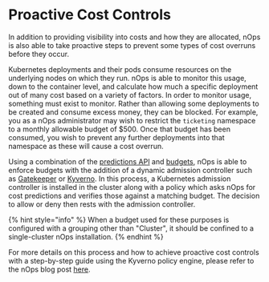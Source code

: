 # Proactive Cost Controls

In addition to providing visibility into costs and how they are allocated, nOps is also able to take proactive steps to prevent some types of cost overruns before they occur.

Kubernetes deployments and their pods consume resources on the underlying nodes on which they run. nOps is able to monitor this usage, down to the container level, and calculate how much a specific deployment out of many cost based on a variety of factors. In order to monitor usage, something must exist to monitor. Rather than allowing some deployments to be created and consume excess money, they can be blocked. For example, you as a nOps administrator may wish to restrict the `ticketing` namespace to a monthly allowable budget of $500. Once that budget has been consumed, you wish to prevent any further deployments into that namespace as these will cause a cost overrun.

Using a combination of the [predictions API](/apis/governance-apis/spec-cost-prediction-api.md) and [budgets](/using-nOps/navigating-the-nOps-ui/budgets.md), nOps is able to enforce budgets with the addition of a dynamic admission controller such as [Gatekeeper](https://open-policy-agent.github.io/gatekeeper/website/) or [Kyverno](https://kyverno.io). In this process, a Kubernetes admission controller is installed in the cluster along with a policy which asks nOps for cost predictions and verifies those against a matching budget. The decision to allow or deny then rests with the admission controller.

{% hint style="info" %}
When a budget used for these purposes is configured with a grouping other than "Cluster", it should be confined to a single-cluster nOps installation.
{% endhint %}

For more details on this process and how to achieve proactive cost controls with a step-by-step guide using the Kyverno policy engine, please refer to the nOps blog post [here](https://blog.nOps.com/blog/kyverno-and-nOps/#proactive-budget-control).
